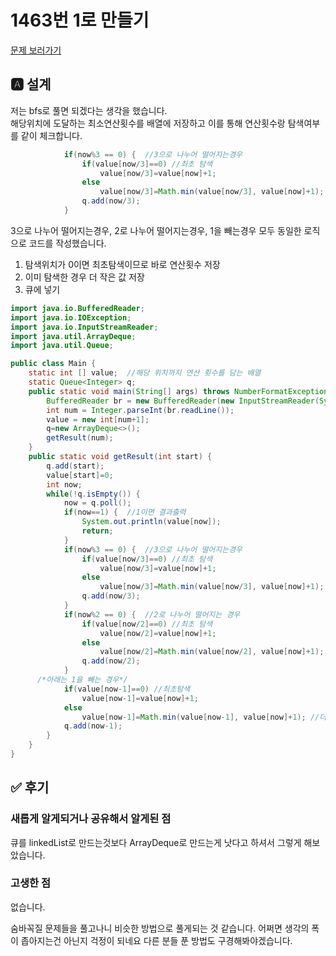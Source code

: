# 1463번 1로 만들기
[문제 보러가기](https://www.acmicpc.net/problem/1463)

## 🅰 설계
저는 bfs로 풀면 되겠다는 생각을 했습니다.  
해당위치에 도달하는 최소연산횟수를 배열에 저장하고 이를 통해 연산횟수랑 탐색여부를 같이 체크합니다.  
```java
			if(now%3 == 0) {  //3으로 나누어 떨어지는경우
				if(value[now/3]==0) //최초 탐색
					value[now/3]=value[now]+1;
				else
					value[now/3]=Math.min(value[now/3], value[now]+1); //더 작은 값 저장
				q.add(now/3);
			}
```
3으로 나누어 떨어지는경우, 2로 나누어 떨어지는경우, 1을 빼는경우 모두 동일한 로직으로 코드를 작성했습니다. 
1. 탐색위치가 0이면 최초탐색이므로 바로 연산횟수 저장
2. 이미 탐색한 경우 더 작은 값 저장
3. 큐에 넣기
```java
import java.io.BufferedReader;
import java.io.IOException;
import java.io.InputStreamReader;
import java.util.ArrayDeque;
import java.util.Queue;

public class Main {
	static int [] value;  //해당 위치까지 연산 횟수를 담는 배열
	static Queue<Integer> q;
	public static void main(String[] args) throws NumberFormatException, IOException {
		BufferedReader br = new BufferedReader(new InputStreamReader(System.in));
		int num = Integer.parseInt(br.readLine());
		value = new int[num+1];
		q=new ArrayDeque<>();
		getResult(num);
	}
	public static void getResult(int start) {
		q.add(start);
		value[start]=0;
		int now;
		while(!q.isEmpty()) {
			now = q.poll();
			if(now==1) {  //1이면 결과출력
				System.out.println(value[now]);
				return;
			}
			if(now%3 == 0) {  //3으로 나누어 떨어지는경우
				if(value[now/3]==0) //최초 탐색
					value[now/3]=value[now]+1;
				else
					value[now/3]=Math.min(value[now/3], value[now]+1); //더 작은 값 저장
				q.add(now/3);
			}
			if(now%2 == 0) {  //2로 나누어 떨어지는 경우
				if(value[now/2]==0) //최초 탐색
					value[now/2]=value[now]+1;
				else
					value[now/2]=Math.min(value[now/2], value[now]+1); //더 작은 값 저장
				q.add(now/2);
			}
      /*아래는 1을 빼는 경우*/
			if(value[now-1]==0) //최초탐색
				value[now-1]=value[now]+1;
			else
				value[now-1]=Math.min(value[now-1], value[now]+1); //더 작은 값 저장
			q.add(now-1);
		}
	}
}

```
## ✅ 후기
### 새롭게 알게되거나 공유해서 알게된 점
큐를 linkedList로 만드는것보다 ArrayDeque로 만드는게 낫다고 하셔서 그렇게 해보았습니다.  

### 고생한 점
없습니다.

숨바꼭질 문제들을 풀고나니 비슷한 방법으로 풀게되는 것 같습니다. 어쩌면 생각의 폭이 좁아지는건 아닌지 걱정이 되네요 다른 분들 푼 방법도 구경해봐야겠습니다.  
